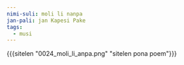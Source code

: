 ```yaml
---
nimi-suli: moli li nanpa
jan-pali: jan Kapesi Pake
tags:
  - musi
---
```

{{{sitelen "0024_moli_li_anpa.png" "sitelen pona poem"}}}